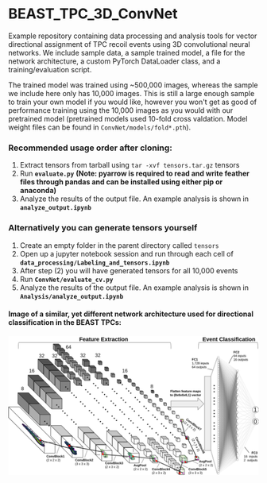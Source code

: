 # BEAST_TPC_3D_ConvNet
Example repository containing data processing and analysis tools for vector directional assignment of TPC recoil events using 3D convolutional neural networks. We include sample data, a sample trained model, a file for the network architecture, a custom PyTorch DataLoader class, and a training/evaluation script.

The trained model was trained using ~500,000 images, whereas the sample we include here only has 10,000 images. This is still a large enough sample to train your own model if you would like, however you won't get as good of performance training using the 10,000 images as you would with our pretrained model (pretrained models used 10-fold cross valdation. Model weight files can be found in `ConvNet/models/fold*.pth`).

### Recommended usage order after cloning:
1. Extract tensors from tarball using `tar -xvf tensors.tar.gz` tensors
2. Run **`evaluate.py`** **(Note: pyarrow is required to read and write feather files through pandas and can be installed using either pip or anaconda)**
3. Analyze the results of the output file. An example analysis is shown in **`analyze_output.ipynb`**

### Alternatively you can generate tensors yourself
1. Create an empty folder in the parent directory called `tensors`
2. Open up a jupyter notebook session and run through each cell of **`data_processing/Labeling_and_tensors.ipynb`**
3. After step (2) you will have generated tensors for all 10,000 events
4. Run **`ConvNet/evaluate_cv.py`**
5. Analyze the results of the output file. An example analysis is shown in **`Analysis/analyze_output.ipynb`**

#### Image of a similar, yet different network architecture used for directional classification in the BEAST TPCs:
![plot](./misc_images/architecture_example.png)
